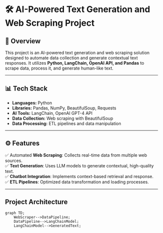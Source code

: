 # 🛠️ AI-Powered Text Generation and Web Scraping Project

## 🚀 Overview
This project is an AI-powered text generation and web scraping solution designed to automate data collection and generate contextual text responses. It utilizes **Python, LangChain, OpenAI API, and Pandas** to scrape data, process it, and generate human-like text.

---

## 📊 **Tech Stack**
- **Languages:** Python  
- **Libraries:** Pandas, NumPy, BeautifulSoup, Requests  
- **AI Tools:** LangChain, OpenAI GPT-4 API  
- **Data Collection:** Web scraping with BeautifulSoup  
- **Data Processing:** ETL pipelines and data manipulation  

---

## ⚙️ **Features**
✅ Automated **Web Scraping**: Collects real-time data from multiple web sources.  
✅ **Text Generation**: Uses LLM models to generate contextual, high-quality text.  
✅ **Chatbot Integration**: Implements context-based retrieval and response.  
✅ **ETL Pipelines**: Optimized data transformation and loading processes.  

---

## **Project Architecture**
```mermaid
graph TD;
    WebScraper-->DataPipeline;
    DataPipeline-->LangChainModel;
    LangChainModel-->GeneratedText;
